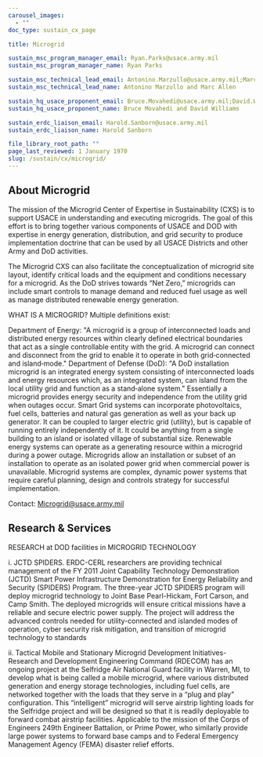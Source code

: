 ```yaml
---
carousel_images:
  - ""
doc_type: sustain_cx_page

title: Microgrid

sustain_msc_program_manager_email: Ryan.Parks@usace.army.mil
sustain_msc_program_manager_name: Ryan Parks

sustain_msc_technical_lead_email: Antonino.Marzullo@usace.army.mil;Marcus.A.Allen@usace.army.mil
sustain_msc_technical_lead_name: Antonino Marzullo and Marc Allen

sustain_hq_usace_proponent_email: Bruce.Movahedi@usace.army.mil;David.Williams@usace.army.mil
sustain_hq_usace_proponent_name: Bruce Movahedi and David Williams

sustain_erdc_liaison_email: Harold.Sanborn@usace.army.mil
sustain_erdc_liaison_name: Harold Sanborn

file_library_root_path: ""
page_last_reviewed: 1 January 1970
slug: /sustain/cx/microgrid/
---
```


## About Microgrid

The mission of the Microgrid Center of Expertise in Sustainability (CXS) is to support USACE in understanding and executing microgrids. The goal of this effort is to bring together various components of USACE and DOD with expertise in energy generation, distribution, and grid security to produce implementation doctrine that can be used by all USACE Districts and other Army and DoD activities.

The Microgrid CXS can also facilitate the conceptualization of microgrid site layout, identify critical loads and the equipment and conditions necessary for a microgrid. As the DoD strives towards “Net Zero,” microgrids can include smart controls to manage demand and reduced fuel usage as well as manage distributed renewable energy generation.

WHAT IS A MICROGRID? Multiple definitions exist:

Department of Energy: "A microgrid is a group of interconnected loads and distributed energy resources within clearly defined electrical boundaries that act as a single controllable entity with the grid. A microgrid can connect and disconnect from the grid to enable it to operate in both grid‐connected and island‐mode."
Department of Defense (DoD): "A DoD installation microgrid is an integrated energy system consisting of interconnected loads and energy resources which, as an integrated system, can island from the local utility grid and function as a stand‐alone system."
Essentially a microgrid provides energy security and independence from the utility grid when outages occur. Smart Grid systems can incorporate photovoltaics, fuel cells, batteries and natural gas generation as well as your back up generator. It can be coupled to larger electric grid (utility), but is capable of running entirely independently of it. It could be anything from a single building to an island or isolated village of substantial size. Renewable energy systems can operate as a generating resource within a microgrid during a power outage. Microgrids allow an installation or subset of an installation to operate as an isolated power grid when commercial power is unavailable. Microgrid systems are complex, dynamic power systems that require careful planning, design and controls strategy for successful implementation.

Contact: Microgrid@usace.army.mil

## Research & Services

RESEARCH at DOD facilities in MICROGRID TECHNOLOGY

i. JCTD SPIDERS. ERDC-CERL researchers are providing technical management of the FY 2011 Joint Capability Technology Demonstration (JCTD) Smart Power Infrastructure Demonstration for Energy Reliability and Security (SPIDERS) Program. The three-year JCTD SPIDERS program will deploy microgrid technology to Joint Base Pearl-Hickam, Fort Carson, and Camp Smith. The deployed microgrids will ensure critical missions have a reliable and secure electric power supply. The project will address the advanced controls needed for utility-connected and islanded modes of operation, cyber security risk mitigation, and transition of microgrid technology to standards

ii. Tactical Mobile and Stationary Microgrid Development Initiatives-Research and Development Engineering Command (RDECOM) has an ongoing project at the Selfridge Air National Guard facility in Warren, MI, to develop what is being called a mobile microgrid, where various distributed generation and energy storage technologies, including fuel cells, are networked together with the loads that they serve in a “plug and play” configuration. This “intelligent” microgrid will serve airstrip lighting loads for the Selfridge project and will be designed so that it is readily deployable to forward combat airstrip facilities. Applicable to the mission of the Corps of Engineers 249th Engineer Battalion, or Prime Power, who similarly provide large power systems to forward base camps and to Federal Emergency Management Agency (FEMA) disaster relief efforts.
